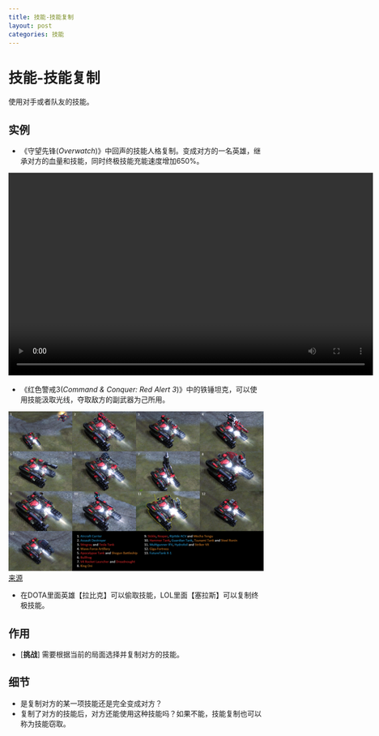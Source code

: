 ```yaml
---
title: 技能-技能复制
layout: post
categories: 技能
---
```


# 技能-技能复制
使用对手或者队友的技能。

## 实例

- 《守望先锋(*Overwatch*)》中回声的技能人格复制。变成对方的一名英雄，继承对方的血量和技能，同时终极技能充能速度增加650%。

<video width="720" height="400" controls>
    <source src="/videos/回声-人格复制.mp4" type="video/mp4">
</video>

- 《红色警戒3(*Command & Conquer: Red Alert 3*)》中的铁锤坦克，可以使用技能汲取光线，夺取敌方的副武器为己所用。

![携带不同副武器的铁锤坦克](/images/携带不同副武器的铁锤坦克.png)
[来源](https://cnc.fandom.com/wiki/File:RA3_Hammer_Tank_Variants.png)

- 在DOTA里面英雄【拉比克】可以偷取技能，LOL里面【塞拉斯】可以复制终极技能。

## 作用
- [**挑战**] 需要根据当前的局面选择并复制对方的技能。

## 细节
- 是复制对方的某一项技能还是完全变成对方？
- 复制了对方的技能后，对方还能使用这种技能吗？如果不能，技能复制也可以称为技能窃取。